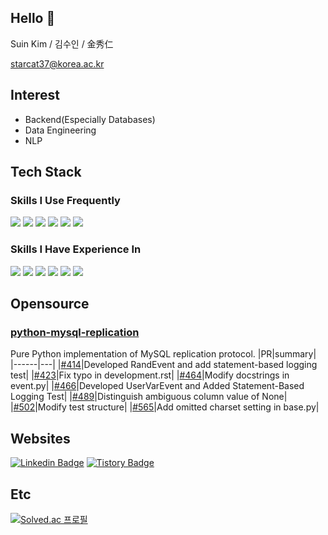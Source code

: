 ## Hello 👋
Suin Kim / 김수인 / 金秀仁

starcat37@korea.ac.kr

## Interest
- Backend(Especially Databases)
- Data Engineering
- NLP

## Tech Stack
### Skills I Use Frequently
<img src="https://img.shields.io/badge/python-3776AB?style=for-the-badge&logo=python&logoColor=white"> <img src="https://img.shields.io/badge/mysql-4479A1?style=for-the-badge&logo=mysql&logoColor=white"> <img src="https://img.shields.io/badge/node.js-339933?style=for-the-badge&logo=Node.js&logoColor=white"> <img src="https://img.shields.io/badge/Express-000000?style=for-the-badge&logo=Express&logoColor=white"> <img src="https://img.shields.io/badge/git-F05032?style=for-the-badge&logo=git&logoColor=white"> <img src="https://img.shields.io/badge/github-181717?style=for-the-badge&logo=github&logoColor=white">

### Skills I Have Experience In
<img src="https://img.shields.io/badge/jupyter-F37626?style=for-the-badge&logo=Jupyter&logoColor=white"> <img src="https://img.shields.io/badge/redis-%23DD0031.svg?style=for-the-badge&logo=redis&logoColor=white"> <img src="https://img.shields.io/badge/mariaDB-003545?style=for-the-badge&logo=mariaDB&logoColor=white"> <img src="https://img.shields.io/badge/c-%2300599C.svg?style=for-the-badge&logo=c&logoColor=white"> <img src="https://img.shields.io/badge/r-%23276DC3.svg?style=for-the-badge&logo=r&logoColor=white"> <img src="https://img.shields.io/badge/github%20actions-%232671E5.svg?style=for-the-badge&logo=githubactions&logoColor=white">

## Opensource
### [python-mysql-replication](https://github.com/julien-duponchelle/python-mysql-replication)
Pure Python implementation of MySQL replication protocol.
|PR|summary|
|------|---|
|[#414](https://github.com/julien-duponchelle/python-mysql-replication/pull/414)|Developed RandEvent and add statement-based logging test|
|[#423](https://github.com/julien-duponchelle/python-mysql-replication/pull/423)|Fix typo in development.rst|
|[#464](https://github.com/julien-duponchelle/python-mysql-replication/pull/464)|Modify docstrings in event.py|
|[#466](https://github.com/julien-duponchelle/python-mysql-replication/pull/466)|Developed UserVarEvent and Added Statement-Based Logging Test|
|[#489](https://github.com/julien-duponchelle/python-mysql-replication/pull/489)|Distinguish ambiguous column value of None|
|[#502](https://github.com/julien-duponchelle/python-mysql-replication/pull/502)|Modify test structure|
|[#565](https://github.com/julien-duponchelle/python-mysql-replication/pull/565)|Add omitted charset setting in base.py|

## Websites
[![Linkedin Badge](https://img.shields.io/badge/-LinkedIn-blue?style=flat-square&logo=Linkedin&logoColor=white&link=https://www.linkedin.com/in/starcat37/)](https://www.linkedin.com/in/starcat37/)
[![Tistory Badge](https://github-readme-tistory-card.vercel.app/api/badge?name=Tistory)](https://starcat37.tistory.com/)

## Etc
[![Solved.ac
프로필](http://mazassumnida.wtf/api/v2/generate_badge?boj=starcat37)](https://solved.ac/starcat37)
